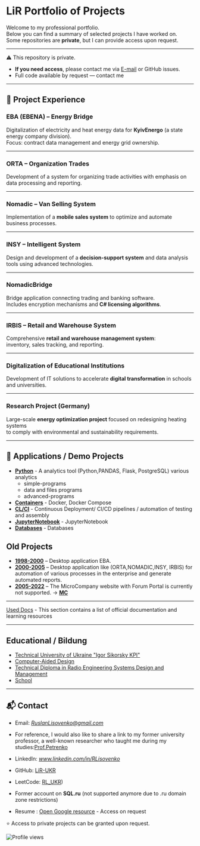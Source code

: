 # LiR Portfolio of Projects

Welcome to my professional portfolio.  
Below you can find a summary of selected projects I have worked on.  
Some repositories are **private**, but I can provide access upon request.

---

⚠️ This repository is private.  
   - **If you need access**, please contact me via [E-mail](mailto:RuslanLisovenko@gmail.com) or GitHub issues.
   - Full code available by request — contact me
---

## 🔹 Project Experience

### EBA (EBENA) – Energy Bridge
Digitalization of electricity and heat energy data for **KyivEnergo** (a state energy company division).  
Focus: contract data management and energy grid ownership.

---

### ORTA – Organization Trades
Development of a system for organizing trade activities with emphasis on data processing and reporting.

---

### Nomadic – Van Selling System
Implementation of a **mobile sales system** to optimize and automate business processes.

---

### INSY – Intelligent System
Design and development of a **decision-support system** and data analysis tools using advanced technologies.

---

### NomadicBridge
Bridge application connecting trading and banking software.  
Includes encryption mechanisms and **C# licensing algorithms**.

---

### IRBIS – Retail and Warehouse System
Comprehensive **retail and warehouse management system**:  
inventory, sales tracking, and reporting.

---

### Digitalization of Educational Institutions
Development of IT solutions to accelerate **digital transformation** in schools and universities.

---

### Research Project (Germany)
Large-scale **energy optimization project** focused on redesigning heating systems  
to comply with environmental and sustainability requirements.

---

## 📱 Applications / Demo Projects

- **[Python](https://github.com/RLisovenko/Python.git)** - A analytics tool (Python,PANDAS, Flask, PostgreSQL) various analytics
   - simple-programs 
   - data and files programs 
   - advanced-programs
- **[Containers](https://github.com/RLisovenko/Containers.git)** - Docker, Docker Compose 
- **[CL/CI](https://github.com/RLisovenko/CL_CI.git)** - Continuous Deployment/ CI/CD pipelines / automation of testing and assembly
- **[JupyterNotebook](https://github.com/RLisovenko/JupyterNotebook.git)** - JupyterNotebook
- **[Databases](https://github.com/RLisovenko/Databases.git)** - Databases

## Old Projects
- **[1998-2000](https://github.com/RLisovenko/old_projects_1998_2000)** – Desktop application EBA.  
- **[2000-2005](https://github.com/RLisovenko/old_proects_2000_2005)** – Desktop application like (ORTA,NOMADIC,INSY, IRBIS) for automation of various processes in the enterprise and generate automated reports.  
- **[2005-2022](https://github.com/RLisovenko/MicroCompany.git)** – The MicroCompany website with Forum Portal is currently not supported. -> **[MC](https://www.microcompany.com.ua/MicroCompany.html)** 

---

[Used Docs](https://github.com/RLisovenko/LiR_public_portfolio_projects/tree/Doc) - This section contains a list of official documentation and learning resources

---

## Educational / Bildung
   - [Technical University of Ukraine "Igor Sikorsky KPI"](https://kpi.ua/)
   - [Computer-Aided Design](https://cad.kpi.ua/)
   - [Technical Diploma in Radio Engineering Systems Design and Management](https://ccte.nau.edu.ua/)
   - [School](https://www.school217.org.ua/)

---

## 📬 Contact
- Email: *RuslanLisovenko@gmail.com*
- For reference, I would also like to share a link to my former university professor, a well-known researcher who taught me during my studies:[Prof.Petrenko](https://kpi.ua/petrenko-about)
- LinkedIn: *www.linkedin.com/in/RLisovenko*  
- GitHub: [LiR-UKR](https://github.com/RLisovenko)
- LeetCode: [RL_UKR](https://leetcode.com/u/RL_UKR/))
  
- Former account on **SQL.ru** (not supported anymore due to .ru domain zone restrictions)
  
- Resume : [Open Google resource](https://drive.google.com/drive/folders/1Q1aw5hjbVl-50l49jOZ2L3hWipfNeXa4?usp=drive_link)  - Access on request

⭐ Access to private projects can be granted upon request.

![Profile views](https://komarev.com/ghpvc/?username=RLisovenko)

